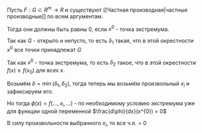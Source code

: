 Пусть $F: G \subset R^{m} \rightarrow R$ и существуют [[Частная производная|частные производные]] по всем аргументам.

Тогда они должны быть равны 0, если $x^{0}$ - точка экстремума.

Так как $G$ - открыто и непусто, то есть $\delta_{1}$ такая, что в этой окрестности $x^{0}$ все точки принадлежат $G$

Так как $x^{0}$ - точка экстремума, то есть $\delta_{2}$ такое, что в этой окрестности $f(x) \geq f(x_{0})$ для всех $x$.

Возьмём $\delta = \min(\delta_{1}, \delta_{2})$, тогда теперь мы возьмём произвольный $x_{i}$ и зафиксируем его.

Но тогда $\phi(x) = f(..., x_{i}, ...)$ - по необходимому условию экстремума уже для функции одной переменной $\frac{d\phi}{dx}(x^{0}) = 0$

В силу произвольности выбранного $x_{i}$, то все ч.п. = 0
